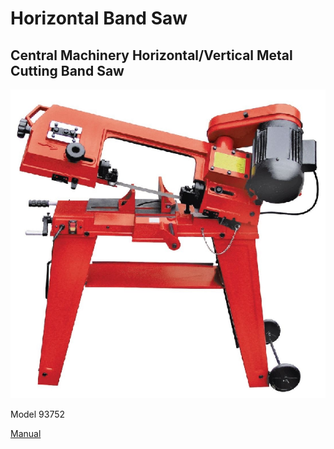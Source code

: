 # Horizontal Band Saw

## Central Machinery Horizontal/Vertical Metal Cutting Band Saw 

![](../.gitbook/assets/image%20%2814%29.png)

Model 93752

[Manual](https://drive.google.com/open?id=1eGZIreMYqhyZktEpzvIMgxUBjmFhTsSM)

